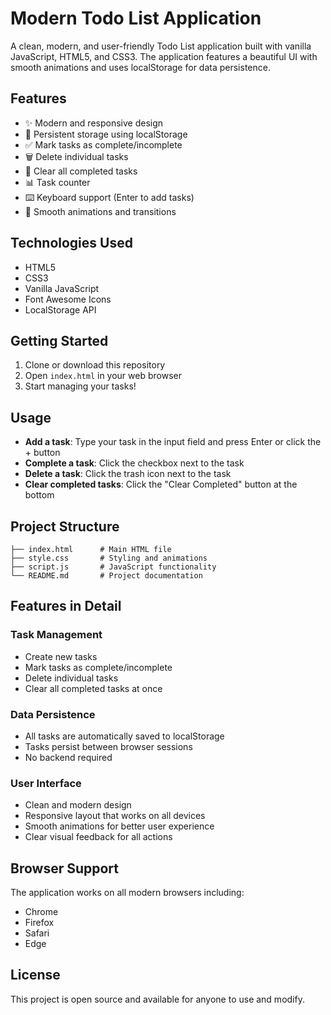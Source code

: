 # Modern Todo List Application

A clean, modern, and user-friendly Todo List application built with vanilla JavaScript, HTML5, and CSS3. The application features a beautiful UI with smooth animations and uses localStorage for data persistence.

## Features

- ✨ Modern and responsive design
- 💾 Persistent storage using localStorage
- ✅ Mark tasks as complete/incomplete
- 🗑️ Delete individual tasks
- 🧹 Clear all completed tasks
- 📊 Task counter
- ⌨️ Keyboard support (Enter to add tasks)
- 🎨 Smooth animations and transitions

## Technologies Used

- HTML5
- CSS3
- Vanilla JavaScript
- Font Awesome Icons
- LocalStorage API

## Getting Started

1. Clone or download this repository
2. Open `index.html` in your web browser
3. Start managing your tasks!

## Usage

- **Add a task**: Type your task in the input field and press Enter or click the + button
- **Complete a task**: Click the checkbox next to the task
- **Delete a task**: Click the trash icon next to the task
- **Clear completed tasks**: Click the "Clear Completed" button at the bottom

## Project Structure

```
├── index.html      # Main HTML file
├── style.css       # Styling and animations
├── script.js       # JavaScript functionality
└── README.md       # Project documentation
```

## Features in Detail

### Task Management
- Create new tasks
- Mark tasks as complete/incomplete
- Delete individual tasks
- Clear all completed tasks at once

### Data Persistence
- All tasks are automatically saved to localStorage
- Tasks persist between browser sessions
- No backend required

### User Interface
- Clean and modern design
- Responsive layout that works on all devices
- Smooth animations for better user experience
- Clear visual feedback for all actions

## Browser Support

The application works on all modern browsers including:
- Chrome
- Firefox
- Safari
- Edge

## License

This project is open source and available for anyone to use and modify.
